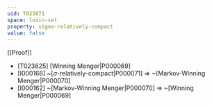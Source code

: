 ```yaml
---
uid: T023871
space: lusin-set
property: sigma-relatively-compact
value: false
---
```

[[Proof]]

* [T023625] [Winning Menger|P000069]
* [I000166] ~[$\sigma$-relatively-compact|P000071] => ~[Markov-Winning Menger|P000070]
* [I000162] ~[Markov-Winning Menger|P000070] => ~[Winning Menger|P000069]

